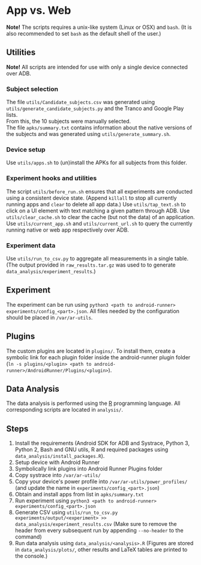 # App vs. Web

**Note!** The scripts requires a unix-like system (Linux or OSX) and `bash`. (It is also recommended to set `bash` as the default shell of the user.)

## Utilities
**Note!** All scripts are intended for use with only a single device connected over ADB.

### Subject selection
The file `utils/Candidate_subjects.csv` was generated using `utils/generate_candidate_subjects.py` and the Tranco and Google Play lists.  
From this, the 10 subjects were manually selected.  
The file `apks/summary.txt` contains information about the native versions of the subjects and was generated using `utils/generate_summary.sh`.

### Device setup
Use `utils/apps.sh` to (un)install the APKs for all subjects from this folder.  

### Experiment hooks and utilities
The script `utils/before_run.sh` ensures that all experiments are conducted using a consistent device state. (Append `killall` to stop all currently running apps and `clear` to delete all app data.)
Use `utils/tap_text.sh` to click on a UI element with text matching a given pattern through ADB.
Use `utils/clear_cache.sh` to clear the cache (but not the data) of an application.
Use `utils/current_app.sh` and `utils/current_url.sh` to query the currently running native or web app respectively over ADB.
### Experiment data
Use `utils/run_to_csv.py` to aggregate all measurements in a single table. (The output provided in `raw_results.tar.gz` was used to to generate `data_analysis/experiment_results`.) 

## Experiment
The experiment can be run using `python3 <path to android-runner> experiments/config_<part>.json`.
All files needed by the configuration should be placed in `/var/ar-utils`.

## Plugins
The custom plugins are located in `plugins/`.
To install them, create a symbolic link for each plugin folder inside the android-runner plugin folder (`ln -s plugins/<plugin> <path to android-runner>/AndroidRunner/Plugins/<plugin>`).

## Data Analysis
The data analysis is performed using the [R](https://www.r-project.org/) programming language.
All corresponding scripts are located in `analysis/`.

## Steps
1. Install the requirements (Android SDK for ADB and Systrace, Python 3, Python 2, Bash and GNU utils, R and required packages using `data_analysis/install_packages.R`).
2. Setup device with Android Runner
3. Symbolically link plugins into Android Runner Plugins folder
4. Copy systrace into `/var/ar-utils/`
5. Copy your device's power profile into `/var/ar-utils/power_profiles/` (and update the name in `experiments/config_<part>.json`)
6. Obtain and install apps from list in `apks/summary.txt`
7. Run experiment using `python3 <path to android-runner> experiments/config_<part>.json`
8. Generate CSV using `utils/run_to_csv.py experiments/output/<experiment> >> data_analysis/experiment_results.csv` (Make sure to remove the header from every subsequent run by appending `--no-header` to the command)
9. Run data analysis using `data_analysis/<analysis>.R` (Figures are stored in `data_analysis/plots/`, other results and LaTeX tables are printed to the console.)

